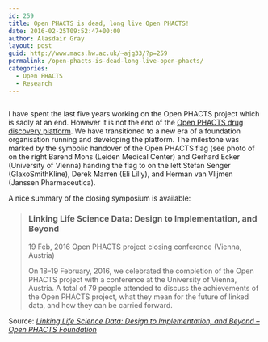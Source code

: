 ```yaml
---
id: 259
title: Open PHACTS is dead, long live Open PHACTS!
date: 2016-02-25T09:52:47+00:00
author: Alasdair Gray
layout: post
guid: http://www.macs.hw.ac.uk/~ajg33/?p=259
permalink: /open-phacts-is-dead-long-live-open-phacts/
categories:
  - Open PHACTS
  - Research
---
```

[<img class="size-full alignright" src="http://www.macs.hw.ac.uk/~ajg33/wp-content/uploads/2016/02/20160218_OpticalEngineers_SC_9879_web-300x200.jpg" alt="" />](http://www.openphactsfoundation.org/linking-life-science-data/)

I have spent the last five years working on the Open PHACTS project which is sadly at an end. However it is not the end of the [Open PHACTS drug discovery platform](https://dev.openphacts.org/docs). We have transitioned to a new era of a foundation organisation running and developing the platform. The milestone was marked by the symbolic handover of the Open PHACTS flag (see photo of on the right Barend Mons (Leiden Medical Center) and Gerhard Ecker (University of Vienna) handing the flag to on the left Stefan Senger (GlaxoSmithKline), Derek Marren (Eli Lilly), and Herman van Vlijmen (Janssen Pharmaceutica).

A nice summary of the closing symposium is available:

> ### Linking Life Science Data: Design to Implementation, and Beyond
> 
> 19 Feb, 2016 Open PHACTS project closing conference (Vienna, Austria)
> 
> On 18–19 February, 2016, we celebrated the completion of the Open PHACTS project with a conference at the University of Vienna, Austria. A total of 79 people attended to discuss the achievements of the Open PHACTS project, what they mean for the future of linked data, and how they can be carried forward.

Source: _[Linking Life Science Data: Design to Implementation, and Beyond – Open PHACTS Foundation](http://www.openphactsfoundation.org/linking-life-science-data/)_

&nbsp;